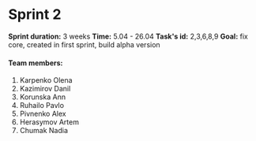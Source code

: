 # Sprint 2 #
**Sprint duration:** 3 weeks
**Time:** 5.04 - 26.04
**Task's id:** 2,3,6,8,9
**Goal:** fix core, created in first sprint, build alpha version
#### Team members:
1. Karpenko Olena
2. Kazimirov Danil
3. Korunska Ann
4. Ruhailo Pavlo
5. Pivnenko Alex
6. Herasymov Artem
7. Chumak Nadia